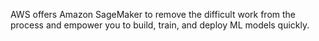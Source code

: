 AWS offers Amazon SageMaker to remove the difficult work from the process and empower you to build, train, and deploy ML models quickly.